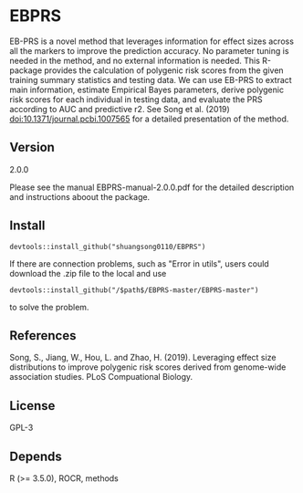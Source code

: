 # EBPRS
EB-PRS is a novel method that leverages information for effect sizes across all the markers to improve the prediction accuracy. No parameter tuning is needed in the method, and no external information is needed. This R-package provides the calculation of polygenic risk scores from the given training summary statistics and testing data. We can use EB-PRS to extract main information, estimate Empirical Bayes parameters, derive polygenic risk scores for  each individual in testing data, and evaluate the PRS according to AUC and predictive r2. See Song et al. (2019) <doi:10.1371/journal.pcbi.1007565> for a detailed presentation of the method.

## Version
2.0.0

Please see the manual EBPRS-manual-2.0.0.pdf for the detailed description and instructions aboout the package.

## Install
```
devtools::install_github("shuangsong0110/EBPRS")
```

If there are connection problems, such as "Error in utils", users could download the .zip file to the local and use 
```
devtools::install_github("/$path$/EBPRS-master/EBPRS-master")
```
to solve the problem.


## References
Song, S., Jiang, W., Hou, L. and Zhao, H. (2019). Leveraging effect size distributions to improve polygenic risk scores derived from genome-wide association studies. PLoS Compuational Biology.

## License
GPL-3

## Depends
R (>= 3.5.0), ROCR, methods
